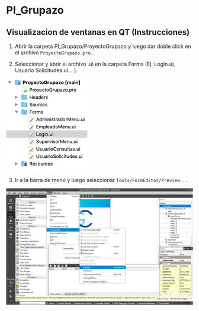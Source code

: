 # PI_Grupazo

## Visualizacion de ventanas en QT (Instrucciones)

1. Abrir la carpeta PI_Grupazo/ProyectoGrupazo y luego dar doble click en el archivo `ProyectoGrupazo.pro`.

2. Seleccionar y abrir el archivo .ui en la carpeta Forms (Ej: Login.ui, Usuario Solicitudes.ui… ).

![Forms](./Imagenes/Forms.png)

3. Ir a la barra de menú y luego seleccionar `Tools/FormEditor/Preview...`

![Preview](./Imagenes/Preview.png)



